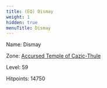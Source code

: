```yaml
---
title: (EQ) Dismay
weight: 1
hidden: true
menuTitle: Dismay
---
```


Name: Dismay


Zone: [Accursed Temple of Cazic-Thule](/en/eq/exploration/accursed_temple_of_cazicthule)

Level: 59

Hitpoints: 14750